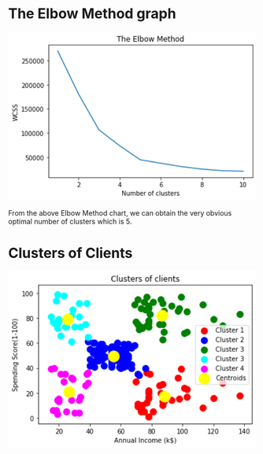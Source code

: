 # The Elbow Method graph
<img src="Visualization/The Elbow Method.jpeg" width="600px">

From the above Elbow Method chart, we can obtain the very obvious optimal number of clusters which is 5.

# Clusters of Clients
<img src="Visualization/Clusters of Clients.jpeg" width="600px">

